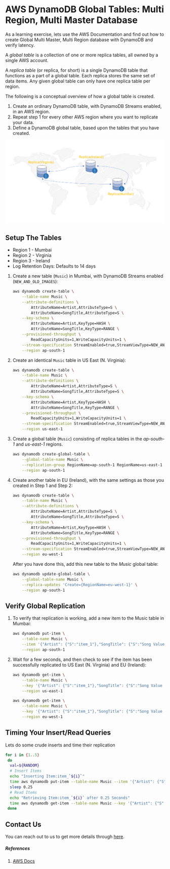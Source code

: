 # AWS DynamoDB Global Tables: Multi Region, Multi Master Database

As a learning exercise, lets use the AWS Documentation and find out how to create Global Multi Master, Multi Region database with DynamoDB and verify latency.

A _global table_ is a collection of one or more replica tables, all owned by a single AWS account.

A _replica table_ (or replica, for short) is a single DynamoDB table that functions as a part of a global table. Each replica stores the same set of data items. Any given global table can only have one replica table per region.

The following is a conceptual overview of how a global table is created.

1. Create an ordinary DynamoDB table, with DynamoDB Streams enabled, in an AWS region.
1. Repeat step 1 for every other AWS region where you want to replicate your data.
1. Define a DynamoDB global table, based upon the tables that you have created.

![AWS DynamoDB Global Tables](images/miztiik-dynamo-global-tables.png)

## Setup The Tables

- Region 1 - Mumbai
- Region 2 - Virginia
- Region 3 - Ireland
- Log Retention Days: Defaults to 14 days

1. Create a new table (`Music`) in Mumbai, with DynamoDB Streams enabled (`NEW_AND_OLD_IMAGES`):

    ```bash
    aws dynamodb create-table \
        --table-name Music \
        --attribute-definitions \
            AttributeName=Artist,AttributeType=S \
            AttributeName=SongTitle,AttributeType=S \
        --key-schema \
            AttributeName=Artist,KeyType=HASH \
            AttributeName=SongTitle,KeyType=RANGE \
        --provisioned-throughput \
            ReadCapacityUnits=1,WriteCapacityUnits=1 \
        --stream-specification StreamEnabled=true,StreamViewType=NEW_AND_OLD_IMAGES \
        --region ap-south-1
    ```

1. Create an identical `Music` table in US East (N. Virginia):

    ```bash
    aws dynamodb create-table \
        --table-name Music \
        --attribute-definitions \
            AttributeName=Artist,AttributeType=S \
            AttributeName=SongTitle,AttributeType=S \
        --key-schema \
            AttributeName=Artist,KeyType=HASH \
            AttributeName=SongTitle,KeyType=RANGE \
        --provisioned-throughput \
            ReadCapacityUnits=1,WriteCapacityUnits=1 \
        --stream-specification StreamEnabled=true,StreamViewType=NEW_AND_OLD_IMAGES \
        --region us-east-1
    ```

1. Create a global table (`Music`) consisting of replica tables in the *ap-south-1* and *us-east-1* regions.

    ```bash
    aws dynamodb create-global-table \
        --global-table-name Music \
        --replication-group RegionName=ap-south-1 RegionName=us-east-1 \
        --region ap-south-1
    ```

1. Create another table in EU (Ireland), with the same settings as those you created in Step 1 and Step 2:

    ```bash
    aws dynamodb create-table \
        --table-name Music \
        --attribute-definitions \
            AttributeName=Artist,AttributeType=S \
            AttributeName=SongTitle,AttributeType=S \
        --key-schema \
            AttributeName=Artist,KeyType=HASH \
            AttributeName=SongTitle,KeyType=RANGE \
        --provisioned-throughput \
            ReadCapacityUnits=1,WriteCapacityUnits=1 \
        --stream-specification StreamEnabled=true,StreamViewType=NEW_AND_OLD_IMAGES \
        --region eu-west-1
    ```

    After you have done this, add this new table to the *Music* global table:

    ```bash
    aws dynamodb update-global-table \
        --global-table-name Music \
        --replica-updates 'Create={RegionName=eu-west-1}' \
        --region ap-south-1
    ```

## Verify Global Replication

1. To verify that replication is working, add a new item to the Music table in Mumbai:

    ```bash
    aws dynamodb put-item \
        --table-name Music \
        --item '{"Artist": {"S":"item_1"},"SongTitle": {"S":"Song Value 1"}}' \
        --region ap-south-1
    ```

1. Wait for a few seconds, and then check to see if the item has been successfully replicated to US East (N\. Virginia) and EU (Ireland):

    ```bash
    aws dynamodb get-item \
        --table-name Music \
        --key '{"Artist": {"S":"item_1"},"SongTitle": {"S":"Song Value 1"}}' \
        --region us-east-1
    ```

    ```bash
    aws dynamodb get-item \
        --table-name Music \
        --key '{"Artist": {"S":"item_1"},"SongTitle": {"S":"Song Value 1"}}' \
        --region eu-west-1
    ```

## Timing Your Insert/Read Queries

Lets do some crude inserts and time their replication

```bash
for i in {1..5}
 do
  val=${RANDOM}
  # Insert Items
  echo "Inserting Item:item_`${i}`"
  time aws dynamodb put-item --table-name Music --item '{"Artist": {"S":"item_'${i}'"},"SongTitle": {"S":"Song Value '${val}'"}}' --region ap-south-1
  sleep 0.25
  # Read Items
  echo "Retrieving Item:item_`${i}` after 0.25 Seconds"
  time aws dynamodb get-item --table-name Music --key '{"Artist": {"S":"item_'${i}'"},"SongTitle": {"S":"Song Value '${val}'"}}' --region eu-west-1
 done
```
  
## Contact Us

You can reach out to us to get more details through [here](https://youtube.com/c/valaxytechnologies/about).

##### References

1. [AWS Docs](https://docs.aws.amazon.com/amazondynamodb/latest/developerguide/globaltables.tutorial.html)